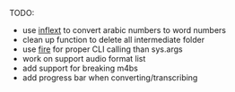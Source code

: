 TODO: 
- use [inflext](https://pypi.org/project/inflect/) to convert arabic numbers to word numbers
- clean up function to delete all intermediate folder
- use [fire](https://github.com/google/python-fire) for proper CLI calling than sys.args 
- work on support audio format list
- add support for breaking m4bs
- add progress bar when converting/transcribing